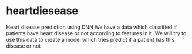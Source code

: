 # heartdiesease
Heart disease prediction using DNN
We have a data which classified if patients have heart disease or not according to features in it. We will try to use this data to create a model which tries predict if a patient has this disease or not
